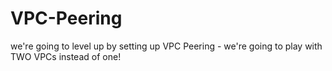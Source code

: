 # VPC-Peering
we're going to level up by setting up VPC Peering - we're going to play with TWO VPCs instead of one!
